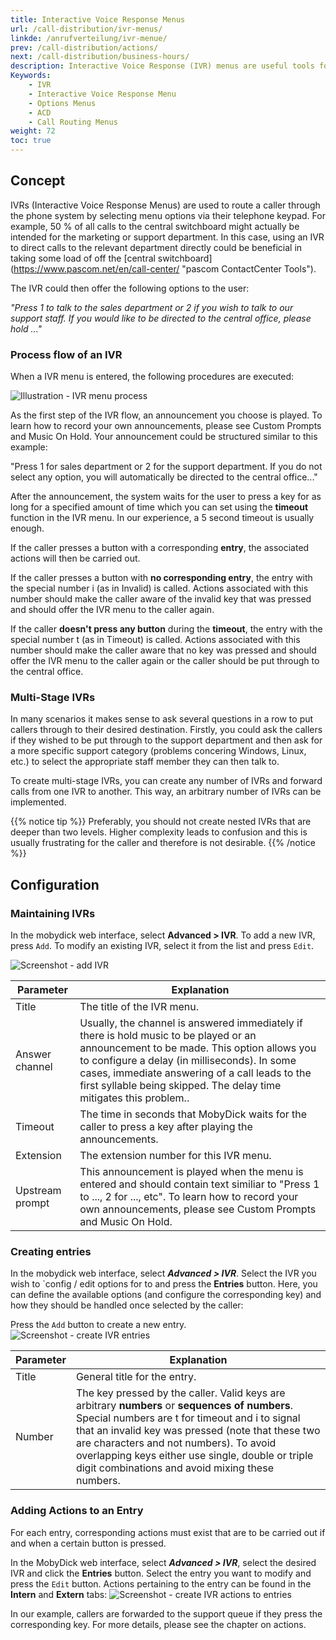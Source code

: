 ```yaml
---
title: Interactive Voice Response Menus
url: /call-distribution/ivr-menus/
linkde: /anrufverteilung/ivr-menue/
prev: /call-distribution/actions/
next: /call-distribution/business-hours/
description: Interactive Voice Response (IVR) menus are useful tools for ensuring that callers are routed more effectively and more quickly to the right agent, department or contact by providing callers with a set of options to choose from to qualify the reason for their call.
Keywords: 
    - IVR
    - Interactive Voice Response Menu
    - Options Menus
    - ACD
    - Call Routing Menus
weight: 72
toc: true
---
```



## Concept
<!--//fixME replace screenshots-->

IVRs (Interactive Voice Response Menus) are used to route a caller through the phone system by selecting menu options via their telephone keypad. For example, 50 % of all calls to the central switchboard might actually be intended for the marketing or support department. In this case, using an IVR to direct calls to the relevant department directly could be beneficial in taking some load of off the [central switchboard] (https://www.pascom.net/en/call-center/ "pascom ContactCenter Tools"). 

The IVR could then offer the following options to the user:

*"Press 1 to talk to the sales department or 2 if you wish to talk to our support staff. If you would like to be directed to the central office, please hold ..."*

### Process flow of an IVR

When a IVR menu is entered, the following procedures are executed:

![Illustration - IVR menu process](../../images/ivr_call_flow.png?width=90% "IVR menu call flow")

As the first step of the IVR flow, an announcement you choose is played. To learn how to record your own announcements, please see Custom Prompts and Music On Hold. Your announcement could be structured similar to this example:
 
 "Press 1 for sales department or 2 for the support department. If you do not select any option, you will automatically be directed to the central office..."

After the announcement, the system waits for the user to press a key for as long for a specified amount of time which you can set using the **timeout** function in the IVR menu. In our experience, a 5 second timeout is usually enough.

If the caller presses a button with a corresponding **entry**, the associated actions will then be carried out.

If the caller presses a button with **no corresponding entry**, the entry with the special number i (as in Invalid) is called. Actions associated with this number should make the caller aware of the invalid key that was pressed and should offer the IVR menu to the caller again.

If the caller **doesn't press any button** during the **timeout**, the entry with the special number t (as in Timeout) is called. Actions associated with this number should make the caller aware that no key was pressed and should offer the IVR menu to the caller again or the caller should be put through to the central office.

### Multi-Stage IVRs

In many scenarios it makes sense to ask several questions in a row to put callers through to their desired destination. Firstly, you could ask the callers if they wished to be put through to the support department and then ask for a more specific support category (problems concering Windows, Linux, etc.) to select the appropriate staff member they can then talk to.

To create multi-stage IVRs, you can create any number of IVRs and forward calls from one IVR to another. This way, an arbitrary number of IVRs can be implemented.

{{% notice tip %}}
Preferably, you should not create nested IVRs that are deeper than two levels. Higher complexity leads to confusion and this is usually frustrating for the caller and therefore is not desirable.
{{% /notice %}}

## Configuration

### Maintaining IVRs

In the mobydick web interface, select **Advanced > IVR**. To add a new IVR, press `Add`. To modify an existing IVR, select it from the list and press `Edit`.

![Screenshot - add IVR](../../images/ivr_add.png?width=100% "add IVR")

|Parameter|Explanation|
|---------|---------|
|Title|The title of the IVR menu.
|Answer channel|Usually, the channel is answered immediately if there is hold music to be played or an announcement to be made. This option allows you to configure a delay (in milliseconds). In some cases, immediate answering of a call leads to the first syllable being skipped. The delay time mitigates this problem..|
|Timeout|The time in seconds that MobyDick waits for the caller to press a key after playing the announcements.
|Extension|The extension number for this IVR menu.|
|Upstream prompt|This announcement is played when the menu is entered and should contain text similiar to "Press 1 to ..., 2 for ..., etc". To learn how to record your own announcements, please see Custom Prompts and Music On Hold.|

### Creating entries

In the mobydick web interface, select ***Advanced > IVR***. Select the IVR you wish to `config / edit options for to and press the **Entries** button. Here, you can define the available options (and configure the corresponding key) and how they should be handled once selected by the caller:

Press the `Add` button to create a new entry.
![Screenshot - create IVR entries](../../images/ivr_entries.png?width=100% "create IVR entries")

|Parameter|Explanation|
|---------|---------|
|Title|General title for the entry.|
|Number| The key pressed by the caller. Valid keys are arbitrary **numbers** or **sequences of numbers**. Special numbers are t for timeout and i to signal that an invalid key was pressed (note that these two are characters and not numbers). To avoid overlapping keys either use single, double or triple digit combinations and avoid mixing these numbers.|

### Adding Actions to an Entry

For each entry, corresponding actions must exist that are to be carried out if and when a certain button is pressed. 

In the MobyDick web interface, select ***Advanced > IVR***, select the desired IVR and click the **Entries** button. Select the entry you want to modify and press the `Edit` button. Actions pertaining to the entry can be found in the **Intern** and **Extern** tabs:
![Screenshot - create IVR actions to entries ](../../images/ivr_entry_detail.png?width=100% "create actions for IVR menu")

In our example, callers are forwarded to the support queue if they press the corresponding key. For more details, please see the chapter on actions.



